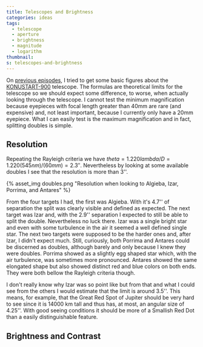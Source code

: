 ```yaml
---
title: Telescopes and Brightness
categories: ideas
tags:
  - telescope
  - aperture
  - brightness
  - magnitude
  - logarithm
thumbnail:
s: telescopes-and-brightness
---
```


On [previous episodes][1], I tried to get some basic figures about the [KONUSTART-900][2] telescope. The formulas are theoretical limits for the telescope so we should expect some difference, to worse, when actually looking through the telescope. I cannot test the minimum magnification because eyepieces with focal length greater than 40mm are rare (and expensive) and, not least important, because I currently only have a 20mm eyepiece. What I can easily test is the maximum magnification and in fact, splitting doubles is simple.

Resolution
----------

Repeating the Rayleigh criteria we have ${theta = 1.220 lambda/D = 1.220 (545 nm) / (60 mm) = 2.3''}$. Nevertheless by looking at some available doubles I see that the resolution is more than 3''.

{% asset_img doubles.png "Resolution when looking to Algieba, Izar, Porrima, and Antares" %}

From the four targets I had, the first was Algieba. With it's 4.7'' of separation the split was clearly visible and defined as expected. The next target was Izar and, with the 2.9'' separation I expected to still be able to split the double. Nevertheless no luck there. Izar was a single bright star and even with some turbulence in the air it seemed a well defined single star. The next two targets were supposed to be the harder ones and, after Izar, I didn't expect much. Still, curiously, both Porrima and Antares could be discerned as doubles, although barely and only because I knew they were doubles. Porrima showed as a slightly egg shaped star which, with the air turbulence, was sometimes more pronounced. Antares showed the same elongated shape but also showed distinct red and blue colors on both ends. They were both bellow the Rayleigh criteria though.

I don't really know why Izar was so point like but from that and what I could see from the others I would estimate that the limit is around 3.5''. This means, for example, that the Great Red Spot of Jupiter should be very hard to see since it is 14000 km tall and thus has, at most, an angular size of 4.25''. With good seeing conditions it should be more of a Smallish Red Dot than a easily distinguishable feature.

Brightness and Contrast
-----------------------



<script type="text/x-mathjax-config">
    MathJax.Hub.Config({
      asciimath2jax: {
        delimiters: [['${', '}$']],
        skipTags: ["script","noscript","style","textarea"]
      },
      "HTML-CSS": {
        matchFontHeight: false
      }
    });
</script>
<script src="https://cdn.mathjax.org/mathjax/latest/MathJax.js?config=AM_HTMLorMML"></script>

[1]: /posts/2017/04/01/telescopes-and-light-pixels/
[2]: http://www.konus.com/en/Catalogue/Scienza/Telescopes/For-kids--beginners/KONUSTART-900/